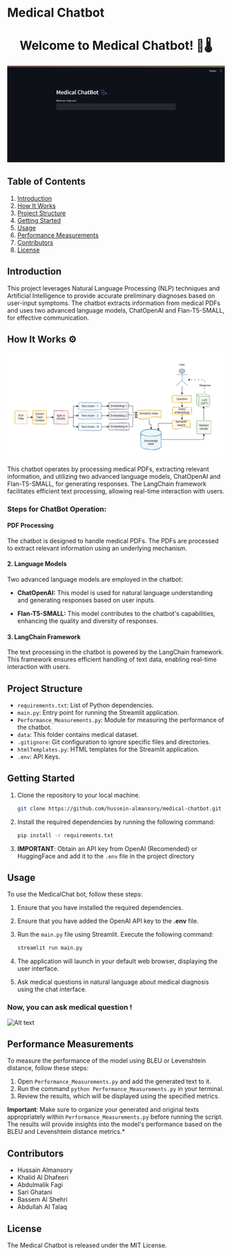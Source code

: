 # Medical Chatbot

<div style="text-align: center;">
  <h1 style="font-size: 2em;">Welcome to Medical Chatbot! 🤖🌡️</h1>
</div>

![Alt text](images/image.png)

## Table of Contents

1. [Introduction](#introduction)
2. [How It Works](#how-it-works)
3. [Project Structure](#project-structure)
4. [Getting Started](#getting-started)
5. [Usage](#usage)
6. [Performance Measurements](#performance-measurements)
7. [Contributors](#contributors)
8. [License](#license)


## Introduction 
This project leverages Natural Language Processing (NLP) techniques and Artificial Intelligence to provide accurate preliminary diagnoses based on user-input symptoms. The chatbot extracts information from medical PDFs and uses two advanced language models, ChatOpenAI and Flan-T5-SMALL, for effective communication.

## How It Works ⚙️

![Alt text](images/image-1.png)


This chatbot operates by processing medical PDFs, extracting relevant information, and utilizing two advanced language models, ChatOpenAI and Flan-T5-SMALL, for generating responses. The LangChain framework facilitates efficient text processing, allowing real-time interaction with users.

### Steps for ChatBot Operation:

#### PDF Processing

The chatbot is designed to handle medical PDFs. The PDFs are processed to extract relevant information using an underlying mechanism.

#### 2. Language Models

Two advanced language models are employed in the chatbot:

- **ChatOpenAI:** This model is used for natural language understanding and generating responses based on user inputs.

- **Flan-T5-SMALL:** This model contributes to the chatbot's capabilities, enhancing the quality and diversity of responses.

#### 3. LangChain Framework

The text processing in the chatbot is powered by the LangChain framework. This framework ensures efficient handling of text data, enabling real-time interaction with users.


## Project Structure
- `requirements.txt`: List of Python dependencies.
- `main.py`: Entry point for running the Streamlit application.
- `Performance_Measurements.py`: Module for measuring the performance of the chatbot.
- `data`: This folder contains medical dataset.
- `.gitignore`: Git configuration to ignore specific files and directories.
- `htmlTemplates.py`: HTML templates for the Streamlit application.
- `.env`: API Keys.
 
## Getting Started
1. Clone the repository to your local machine.
   ```bash
   git clone https://github.com/hussein-almansory/medical-chatbot.git

2. Install the required dependencies by running the following command:
    ```bash
    pip install -r requirements.txt

3. **IMPORTANT**: Obtain an API key from OpenAI (Recomended) or HuggingFace and add it to the `.env` file in the project directory


## Usage
To use the MedicalChat bot, follow these steps:
1. Ensure that you have installed the required dependencies.
2. Ensure that you have added the OpenAI API key to the **.env** file.
3. Run the `main.py` file using Streamlit. Execute the following command:
    ```bash
    streamlit run main.py
4. The application will launch in your default web browser, displaying the user interface.

5. Ask medical questions in natural language about medical diagnosis  using the chat interface.



### Now, you can ask medical question !
![Alt text](images/image-2.png)



## Performance Measurements

To measure the performance of the model using BLEU or Levenshtein distance, follow these steps:

1. Open `Performance_Measurements.py` and add the generated text to it.
2. Run the command `python Performance_Measurements.py` in your terminal.
3. Review the results, which will be displayed using the specified metrics.

 **Important**: Make sure to organize your generated and original texts appropriately within `Performance_Measurements.py` before running the script. The results will provide insights into the model's performance based on the BLEU and Levenshtein distance metrics.*


## Contributors
- Hussain Almansory
- Khalid Al Dhafeeri
- Abdulmalik Fagi
- Sari Ghatani
- Bassem Al Shehri
- Abdullah Al Talaq

## License
The Medical Chatbot is released under the MIT License.

